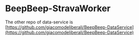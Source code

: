 # BeepBeep-StravaWorker

The other repo of data-service is [https://github.com/giacomodeliberali/BeepBeep-DataService](https://github.com/giacomodeliberali/BeepBeep-DataService)
